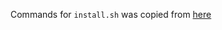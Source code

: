 Commands for `install.sh` was copied from [here](https://www.linuxbabe.com/browser/yandex-browser-debian-ubuntu-fedora-opensuse-arch)